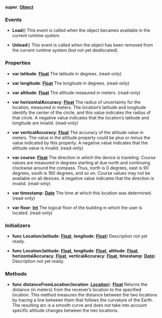 **super**: **[Object](Object.md)**



### Events

* **Load**()
This event is called when the object becames available in the current runtime system.

* **Unload**()
This event is called when the object has been removed from the current runtime system (but not yet deallocated).



### Properties

* **var** **latitude**: **[Float](../gravity/types.md)**
The latitude in degrees. \(read-only\)

* **var** **longitude**: **[Float](../gravity/types.md)**
The longitude in degrees. \(read-only\)

* **var** **altitude**: **[Float](../gravity/types.md)**
The altitude measured in meters. \(read-only\)

* **var** **horizontalAccuracy**: **[Float](../gravity/types.md)**
The radius of uncertainty for the location, measured in meters. The location’s latitude and longitude identify the center of the circle, and this value indicates the radius of that circle. A negative value indicates that the location’s latitude and longitude are invalid. \(read-only\)

* **var** **verticalAccuracy**: **[Float](../gravity/types.md)**
The accuracy of the altitude value in meters. The value in the altitude property could be plus or minus the value indicated by this property. A negative value indicates that the altitude value is invalid. \(read-only\)

* **var** **course**: **[Float](../gravity/types.md)**
The direction in which the device is traveling. Course values are measured in degrees starting at due north and continuing clockwise around the compass. Thus, north is 0 degrees, east is 90 degrees, south is 180 degrees, and so on. Course values may not be available on all devices. A negative value indicates that the direction is invalid. \(read-only\)

* **var** **timestamp**: **[Date](Date.md)**
The time at which this location was determined. \(read-only\)

* **var** **floor**: **[Int](../gravity/types.md)**
The logical floor of the building in which the user is located. \(read-only\)



### Initializers

* **func** **Location**(**latitude**: **[Float](../gravity/types.md)**, **longitude**: **[Float](../gravity/types.md)**)
Description not yet ready.

* **func** **Location**(**latitude**: **[Float](../gravity/types.md)**, **longitude**: **[Float](../gravity/types.md)**, **altitude**: **[Float](../gravity/types.md)**, **horizontalAccuracy**: **[Float](../gravity/types.md)**, **verticalAccuracy**: **[Float](../gravity/types.md)**, **timestamp**: **[Date](Date.md)**)
Description not yet ready.



### Methods

* **func** **distanceFromLocation**(**location**: **[Location](Location.md)**): <strong>[Float](../gravity/types.md)</strong> 
Returns the distance (in meters) from the receiver’s location to the specified location. This method measures the distance between the two locations by tracing a line between them that follows the curvature of the Earth. The resulting arc is a smooth curve and does not take into account specific altitude changes between the two locations.





